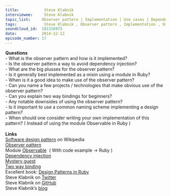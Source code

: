 ```yaml
--- 
title:           Steve Klabnik 
interviewee:     Steve Klabnik 
topic_list:     Observer pattern | Implementation | Use cases | Dependency injection | Naming | Pros & cons | Two way bindings
tags:            Steve Klabnik , Observer pattern , Implementation , Use cases , Dependency injection , Naming , Pros  cons , Two way bindings
soundcloud_id:  181316973
date:           2014-12-12
episode_number: 17
---
```


<p class="show_notes_display"><b>Questions</b><br>- What is the observer pattern and how is it implemented?<br>- Is the observer pattern a way to avoid dependency injection?<br>- What are the big plusses for the observer pattern?<br>- Is it generally best implemented as a mixin using a module in Ruby?<br>- When is it a good idea to make use of the observer pattern?<br>- Can you name a few projects / technologies that make obvious use of the observer pattern?<br>- Can you explain two way bindings for beginners?<br>- Any notable downsides of using the observer pattern?<br>- Is it important to use a common naming scheme implementing a design pattern?<br>- When should one consider writing your own implementation of this pattern? ( Instead of using the module Observable in Ruby )<br><br><b>Links</b><br><a rel="nofollow" target="_blank" href="http://en.wikipedia.org/wiki/Software_design_pattern">Software design pattern</a> on Wikipedia<br><a rel="nofollow" target="_blank" href="http://reefpoints.dockyard.com/2013/08/20/design-patterns-observer-pattern.html">Observer pattern</a><br>Module <a rel="nofollow" target="_blank" href="http://ruby-doc.org/stdlib-1.9.3/libdoc/observer/rdoc/Observable.html">Observable</a>  ( With code example -&gt; Ruby )<br><a rel="nofollow" target="_blank" href="http://martinfowler.com/articles/injection.html">Dependency injection</a><br><a rel="nofollow" target="_blank" href="http://robots.thoughtbot.com/mystery-guest">Mystery guest</a><br><a rel="nofollow" target="_blank" href="http://stackoverflow.com/questions/13504906/what-is-two-way-binding">Two way binding</a><br>Excellent book: <a rel="nofollow" target="_blank" href="http://www.amazon.com/Design-Patterns-Ruby-Russ-Olsen/dp/0321490452">Design Patterns in Ruby</a><b><br></b>Steve Klabnik on <a rel="nofollow" target="_blank" href="https://twitter.com/steveklabnik">Twitter</a><br>Steve Klabnik on <a rel="nofollow" target="_blank" href="https://github.com/steveklabnik">GitHub</a><br>Steve Klabnik’s <a rel="nofollow" target="_blank" href="http://blog.steveklabnik.com/">blog</a><br><br><br><br></p>
